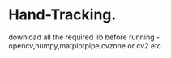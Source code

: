 # Hand-Tracking.
download all the required lib before running -opencv,numpy,matplotpipe,cvzone or cv2 etc.
